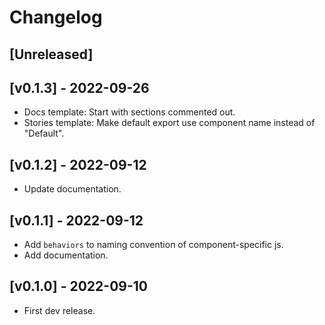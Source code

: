 # Changelog

## [Unreleased]

## [v0.1.3] - 2022-09-26

- Docs template: Start with sections commented out.
- Stories template: Make default export use component name instead of "Default".

## [v0.1.2] - 2022-09-12

- Update documentation.

## [v0.1.1] - 2022-09-12

- Add `behaviors` to naming convention of component-specific js.
- Add documentation.

## [v0.1.0] - 2022-09-10

- First dev release.
